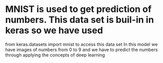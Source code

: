 # MNIST is used to get prediction of numbers. This data set is buil-in in keras so we have used 
from keras.datasets import mnist to access this data set
In this model we have images of numbers from 0 to 9 and we have to predict the numbers through applying the concepts of deep learning
